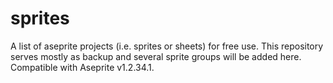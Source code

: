 # sprites
A list of aseprite projects (i.e. sprites or sheets) for free use. This repository serves mostly as backup and several sprite groups will be added here. Compatible with Aseprite v1.2.34.1.

